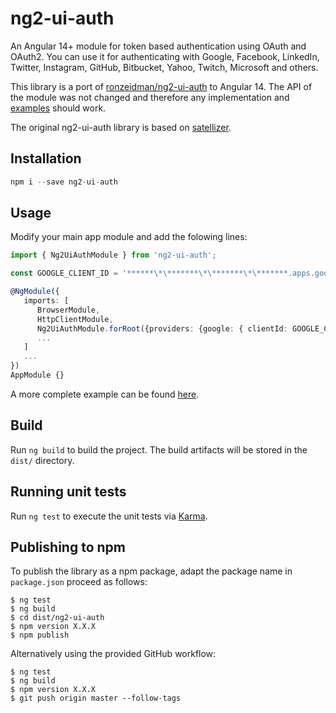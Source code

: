 # ng2-ui-auth

An Angular 14+ module for token based authentication using OAuth and OAuth2. You can use it for authenticating with Google, Facebook, LinkedIn, Twitter, Instagram, GitHub, Bitbucket, Yahoo, Twitch, Microsoft and others.

This library is a port of [ronzeidman/ng2-ui-auth](https://github.com/ronzeidman/ng2-ui-auth) to Angular 14. The API of the module was not changed and therefore any implementation and [examples](https://github.com/ronzeidman/ng2-ui-auth-example) should work.

The original ng2-ui-auth library is based on [satellizer](https://github.com/sahat/satellizer).

## Installation

```ts
npm i --save ng2-ui-auth
```

## Usage

Modify your main app module and add the folowing lines:

```ts
import { Ng2UiAuthModule } from 'ng2-ui-auth';

const GOOGLE_CLIENT_ID = '******\*\*******\*\*******\*\*******.apps.googleusercontent.com';

@NgModule({
   imports: [
      BrowserModule,
      HttpClientModule,
      Ng2UiAuthModule.forRoot({providers: {google: { clientId: GOOGLE_CLIENT_ID}}}),
      ...
   ]
   ...
})
AppModule {}
```

A more complete example can be found [here](https://github.com/ronzeidman/ng2-ui-auth-example).

## Build

Run `ng build` to build the project. The build artifacts will be stored in the `dist/` directory.

## Running unit tests

Run `ng test` to execute the unit tests via [Karma](https://karma-runner.github.io).

## Publishing to npm

To publish the library as a npm package, adapt the package name in `package.json` proceed as follows:

```
$ ng test
$ ng build
$ cd dist/ng2-ui-auth
$ npm version X.X.X
$ npm publish
```

Alternatively using the provided GitHub workflow:

```
$ ng test
$ ng build
$ npm version X.X.X
$ git push origin master --follow-tags
```
